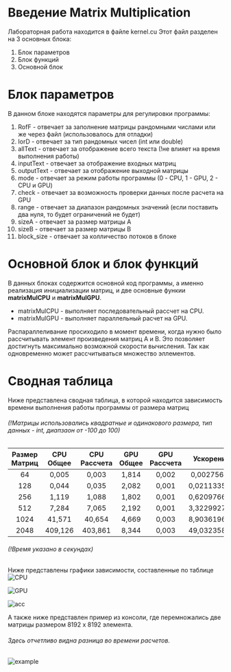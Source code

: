 # Введение Matrix Multiplication

Лабораторная работа находится в файле kernel.cu
Этот файл разделен на 3 основных блока:
1. Блок параметров
2. Блок функций
3. Основной блок

# Блок параметров

В данном блоке находятся параметры для регулировки программы:
1. RofF - отвечает за заполнение матрицы рандомными числами или же через файл (использовалось для отладки)
2. IorD - отвечает за тип рандомных чисел (int или double)
3. allText - отвечает за отображение всего текста (!не влияет на время выполнения работы)
4. inputText - отвечает за отображение входных матриц
5. outputText - отвечает за отображение выходной матрицы
6. mode - отвечает за режим работы программы (0 - CPU, 1 - GPU, 2 - CPU и GPU)
7. check - отвечает за возможность проверки данных после расчета на GPU
8. range - отвечает за диапазон рандомных значений (если поставить два нуля, то будет ограничений не будет)
9. sizeA - отвечает за размер матрицы А
10. sizeB - отвечает за размер матрицы B
11. block_size - отвечает за колличество потоков в блоке

# Основной блок и блок функций

В данных блоках содержится основной код программы, а именно реализация инициализации матриц, и две основные функии **matrixMulCPU** и **matrixMulGPU**.
- matrixMulCPU - выполняет последовательный рассчет на CPU.
- matrixMulGPU - выполняет параллельный расчет на GPU.

Распараллеливание просиходило в момент времени, когда нужно было рассчитывать элемент произведения матриц А и В. Это позволяет достигнуть максимально возможной скорости вычисления. Так как одновременно может рассчитываться множество эллементов.

# Сводная таблица

Ниже представлена сводная таблица, в которой находится зависимость времени выполнения работы программы от размера матриц
###### (!Матрицы использовались квадратные и одинакового размера, тип данных - int, диапзаон от -100 до 100)
| Размер Матриц | CPU Общее | CPU Рассчета | GPU Общее | GPU Рассчета |  Ускорение  |
|:-------------:|:---------:|:------------:|:---------:|:------------:|:-----------:|
|       64      |   0,005   |     0,003    |   1,814   |     0,002    |  0,00275634 |
|      128      |   0,044   |     0,035    |   2,082   |     0,001    | 0,021133525 |
|      256      |   1,119   |     1,088    |   1,802   |     0,001    | 0,620976693 |
|      512      |   7,284   |     7,065    |   2,192   |     0,001    | 3,322992701 |
|      1024     |   41,571  |    40,654    |   4,669   |     0,003    | 8,903619619 |
|      2048     |  409,126  |    403,861   |   8,344   |     0,003    | 49,03235858 |
###### (!Время указано в секундах)

Ниже представлены графики зависимости, составленные по таблице
![CPU](https://user-images.githubusercontent.com/31400073/194624612-3683dfd0-4b2e-4ca4-b42a-f6f08390893a.png)

![GPU](https://user-images.githubusercontent.com/31400073/194624626-1dd16c18-edc6-406c-a96d-3abb8d688959.png)

![acc](https://user-images.githubusercontent.com/31400073/194624753-30a4d091-47ea-4906-9e32-fb0da780f4aa.png)

А также ниже представлен пример из консоли, где перемножались две матрицы размером 8192 x 8192 элемента. 
###### Здесь отчетливо видна разница во времени расчетов.

![example](https://user-images.githubusercontent.com/31400073/194625504-23bed79a-c5ad-477a-b7b3-a9ab5de5900d.jpg)

